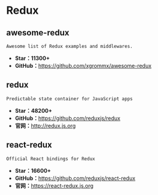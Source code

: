 # Redux

## awesome-redux

    Awesome list of Redux examples and middlewares.

* **Star：11300+**
* **GitHub：**<https://github.com/xgrommx/awesome-redux>

## redux

    Predictable state container for JavaScript apps

* **Star：48200+**
* **GitHub：**<https://github.com/reduxjs/redux>
* **官网：**<http://redux.js.org>

## react-redux

    Official React bindings for Redux

* **Star：16600+**
* **GitHub：**<https://github.com/reduxjs/react-redux>
* **官网：**<https://react-redux.js.org>